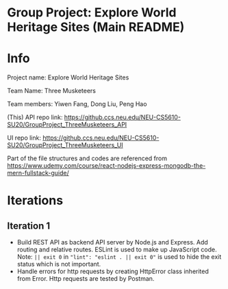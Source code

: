 # Group Project: Explore World Heritage Sites (Main README)

# Info
Project name: Explore World Heritage Sites

Team Name: Three Musketeers

Team members: Yiwen Fang, Dong Liu, Peng Hao

(This) API repo link: https://github.ccs.neu.edu/NEU-CS5610-SU20/GroupProject_ThreeMusketeers_API

UI repo link: https://github.ccs.neu.edu/NEU-CS5610-SU20/GroupProject_ThreeMusketeers_UI

Part of the file structures and codes are referenced from
https://www.udemy.com/course/react-nodejs-express-mongodb-the-mern-fullstack-guide/

# Iterations

## Iteration 1
* Build REST API as backend API server by Node.js and Express. Add routing and relative routes. ESLint is used to make up JavaScript code. Note: `|| exit 0` in `"lint": "eslint . || exit 0"` is used to hide the exit status which is not important.
* Handle errors for http requests by creating HttpError class inherited from Error. Http requests are tested by Postman.
